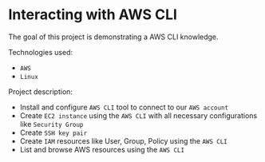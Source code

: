 # Interacting with AWS CLI

The goal of this project is demonstrating a AWS CLI knowledge.

Technologies used: 
- `AWS`
- `Linux`
 
Project description:
- Install and configure `AWS CLI` tool to connect to our `AWS account`
- Create `EC2 instance` using the `AWS CLI` with all necessary configurations like `Security Group`
- Create `SSH key pair`
- Create `IAM` resources like User, Group, Policy using the `AWS CLI`
- List and browse AWS resources using the `AWS CLI`